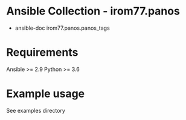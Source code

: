 # Ansible Collection - irom77.panos

- ansible-doc irom77.panos.panos_tags

# Requirements

Ansible >= 2.9
Python >= 3.6

# Example usage

See examples directory